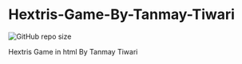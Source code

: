 # Hextris-Game-By-Tanmay-Tiwari
![GitHub repo size](https://img.shields.io/github/repo-size/Tanmay-Tiwaricyber/Hextris-Game-By-Tanmay-Tiwari?label=File-size&logo=github)

Hextris Game in html By Tanmay Tiwari
